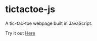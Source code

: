 # tictactoe-js

A tic-tac-toe webpage built in JavaScript.

Try it out [Here](https://gregoriusavip.github.io/tictactoe-js/)
